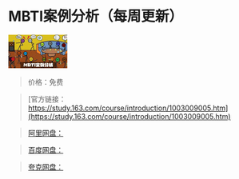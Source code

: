 # MBTI案例分析（每周更新）

![img](../../../assets/study163/free/6631674696116995106.jpg)

> 价格：免费

> [官方链接：https://study.163.com/course/introduction/1003009005.htm](https://study.163.com/course/introduction/1003009005.htm)

> [阿里网盘：]()

> [百度网盘：]()

> [夸克网盘：]()
